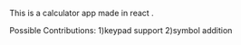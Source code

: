 This is a calculator app made in react .

Possible Contributions:
  1)keypad support
  2)symbol addition
